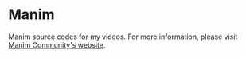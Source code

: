 # Manim
Manim source codes for my videos. For more information, please visit [Manim Community's website](https://docs.manim.community/en/stable/).